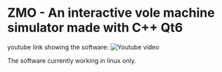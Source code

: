 # ZMO - An interactive vole machine simulator made with C++ Qt6
youtube link showing the software: ![Youtube video](https://youtu.be/WWo3SEs9rvE?si=DQyLCjWW8ydqhpBp)

The software currently working in linux only.